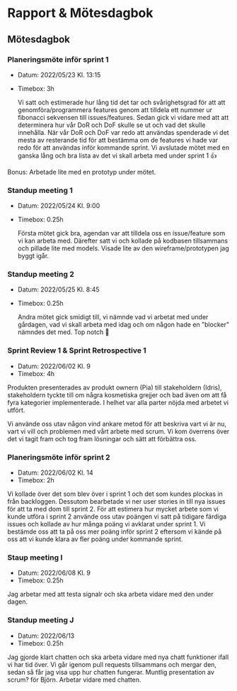 # Rapport & Mötesdagbok

## Mötesdagbok

### Planeringsmöte inför sprint 1

- Datum: 2022/05/23 Kl. 13:15
- Timebox: 3h

  Vi satt och estimerade hur lång tid det tar och svårighetsgrad för att att genomföra/programmera features genom att tilldela ett nummer ur fibonacci sekvensen till issues/features. Sedan gick vi vidare med att att determinera hur vår DoR och DoF skulle se ut och vad det skulle innehålla. När vår DoR och DoF var redo att användas spenderade vi det mesta av resterande tid för att bestämma om de features vi hade var redo för att användas inför kommande sprint. Vi avslutade mötet med en ganska lång och bra lista av det vi skall arbeta med under sprint 1 👍

Bonus: Arbetade lite med en prototyp under mötet.

### Standup meeting 1

- Datum: 2022/05/24 Kl. 9:00
- Timebox: 0.25h

  Första mötet gick bra, agendan var att tilldela oss en issue/feature som vi kan arbeta med. Därefter satt vi och kollade på kodbasen tillsammans och pillade lite med models. Visade lite av den wireframe/prototypen jag byggt igår.

### Standup meeting 2

- Datum: 2022/05/25 Kl. 8:45
- Timebox: 0.25h

  Andra mötet gick smidigt till, vi nämnde vad vi arbetat med under gårdagen, vad vi skall arbeta med idag och om någon hade en "blocker" nämndes det med. Top notch 🤩

### Sprint Review 1 & Sprint Retrospective 1

- Datum: 2022/06/02 Kl. 9
- Timebox: 4h

Produkten presenterades av produkt ownern (Pia) till stakeholdern (Idris), stakeholdern tyckte till om några kosmetiska grejjer och bad även om att få fyra kategorier implementerade. I helhet var alla parter nöjda med arbetet vi utfört.

Vi använde oss utav någon vind ankare metod för att beskriva vart vi är nu, vart vi vill och problemen med vårt arbete med scrum. Vi kom överrens över det vi tagit fram och tog fram lösningar och sätt att förbättra oss.

### Planeringsmöte inför sprint 2

- Datum: 2022/06/02 Kl. 14
- Timebox: 2h

Vi kollade över det som blev över i sprint 1 och det som kundes plockas in från backloggen. Dessutom bearbetade vi ner user stories in till nya issues för att ta med dom till sprint 2. För att estimera hur mycket arbete som vi kunde utföra i sprint 2 använde oss utav poängen vi satt på tidigare färdiga issues och kollade av hur många poäng vi avklarat under sprint 1. Vi bestämde oss att ta på oss mer poäng inför sprint 2 eftersom vi kände på oss att vi kunde klara av fler poäng under kommande sprint.

### Staup meeting I

- Datum: 2022/06/08 Kl. 9
- Timebox: 0.25h

Jag arbetar med att testa signalr och ska arbeta vidare med den under dagen.

### Standup meeting J

- Datum: 2022/06/13
- Timebox: 0.25h

Jag gjorde klart chatten och ska arbeta vidare med nya chatt funktioner ifall vi har tid över. Vi går igenom pull requests tillsammans och mergar den, sedan så får jag visa upp hur chatten fungerar. Muntlig presentation av scrum? för Björn. Arbetar vidare med chatten.
